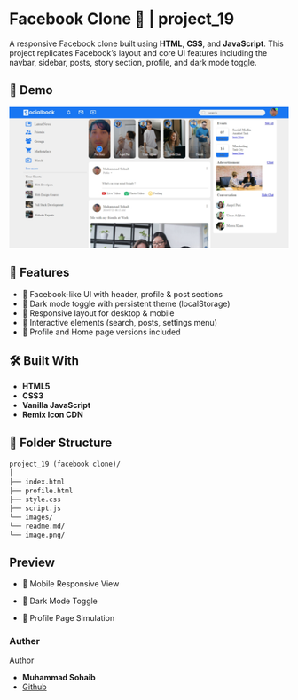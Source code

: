 # Facebook Clone 🔵 | project_19

A responsive Facebook clone built using **HTML**, **CSS**, and **JavaScript**. This project replicates Facebook’s layout and core UI features including the navbar, sidebar, posts, story section, profile, and dark mode toggle.

## 📸 Demo

![ss](image.png)

## 🚀 Features

- 🔹 Facebook-like UI with header, profile & post sections
- 🔹 Dark mode toggle with persistent theme (localStorage)
- 🔹 Responsive layout for desktop & mobile
- 🔹 Interactive elements (search, posts, settings menu)
- 🔹 Profile and Home page versions included

## 🛠️ Built With

- **HTML5**
- **CSS3**
- **Vanilla JavaScript**
- **Remix Icon CDN**

## 📂 Folder Structure
```
project_19 (facebook clone)/
│
├── index.html
├── profile.html
├── style.css
├── script.js
└── images/
└── readme.md/
└── image.png/
```
 ## Preview
- 📱 Mobile Responsive View

- 🌙 Dark Mode Toggle

- 👤 Profile Page Simulation

### Auther
 Author

- **Muhammad Sohaib**
- [Github](https://github.com/SohaibKundi)